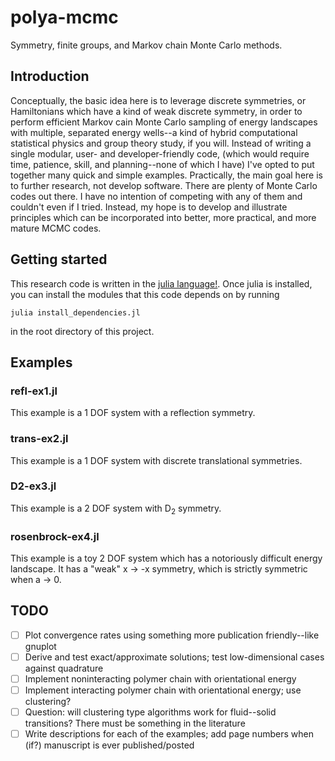 # polya-mcmc
Symmetry, finite groups, and Markov chain Monte Carlo methods.

## Introduction
Conceptually, the basic idea here is to leverage discrete symmetries, 
or Hamiltonians which have a kind of weak discrete symmetry, in order to perform 
efficient Markov cain Monte Carlo sampling of energy landscapes with multiple,
separated energy wells--a kind of hybrid computational statistical physics and 
group theory study, if you will.
Instead of writing a single modular, user- and developer-friendly code, 
(which would require time, patience, skill, and planning--none of which I have)
I've opted to put together many quick and simple examples.
Practically, the main goal here is to further research, not develop software. 
There are plenty of Monte Carlo codes out there. I have no intention of 
competing with any of them and couldn't even if I tried. Instead, my hope is to 
develop and illustrate principles which can be incorporated into better, 
more practical, and more mature MCMC codes.

## Getting started
This research code is written in the [julia language!](https://julialang.org).
Once julia is installed, you can install the modules that this code depends on by
running

    julia install_dependencies.jl

in the root directory of this project.

## Examples
### refl-ex1.jl
This example is a 1 DOF system with a reflection symmetry.

### trans-ex2.jl
This example is a 1 DOF system with discrete translational symmetries.

### D2-ex3.jl
This example is a 2 DOF system with D<sub>2</sub> symmetry.

### rosenbrock-ex4.jl
This example is a toy 2 DOF system which has a notoriously difficult energy landscape.
It has a "weak" x &#8594; -x symmetry, which is strictly symmetric when a &#8594; 0.

## TODO
- [ ] Plot convergence rates using something more publication friendly--like gnuplot
- [ ] Derive and test exact/approximate solutions; test low-dimensional cases against quadrature
- [ ] Implement noninteracting polymer chain with orientational energy
- [ ] Implement interacting polymer chain with orientational energy; use clustering?
- [ ] Question: will clustering type algorithms work for fluid--solid transitions? There must be something in the literature
- [ ] Write descriptions for each of the examples; add page numbers when (if?) manuscript is ever published/posted
